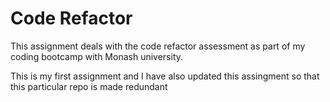 # Code Refactor

This assignment deals with the code refactor assessment as part of my coding bootcamp with Monash university.

This is my first assignment and I have also updated this assingment so that this particular repo is made redundant <br>
